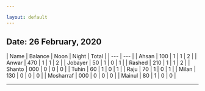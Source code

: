 ```yaml
---

layout: default
---
```


## Date: 26 February, 2020

| Name      | Balance | Noon | Night | Total |
| --- | --- | 
| Ahsan     | 100     | 1 | 1 | 2 |
| Anwar     | 470     | 1 | 1 | 2 |
| Jobayer   |  50     | 1 | 0 | 1 |
| Rashed    | 210     | 1 | 1 | 2 |
| Shanto    | 000     | 0 | 0 | 0 |
| Tuhin     |  60     | 1 | 0 | 1 |
| Raju      |  70     | 1 | 0 | 1 |
| Milan     | 130     | 0 | 0 | 0 |
| Mosharraf | 000     | 0 | 0 | 0 |
| Mainul    |  80     | 1 | 0 | 0 |

----

